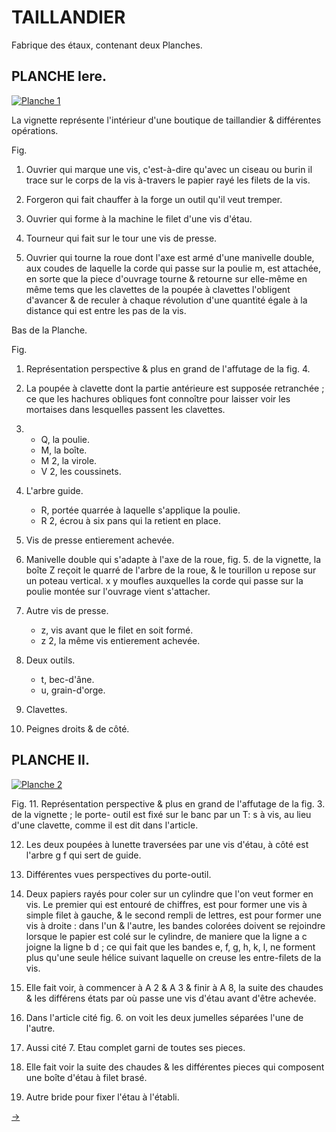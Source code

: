 TAILLANDIER
===========

Fabrique des étaux, contenant deux Planches.


PLANCHE Iere.
-------------

[![Planche 1](Planche_1.jpeg)](Planche_1.jpeg)

La vignette représente l'intérieur d'une boutique de taillandier & différentes opérations. 

Fig.
1. Ouvrier qui marque une vis, c'est-à-dire qu'avec un ciseau ou burin il trace sur le corps de la vis à-travers le papier rayé les filets de la vis.

2. Forgeron qui fait chauffer à la forge un outil qu'il veut tremper.

3. Ouvrier qui forme à la machine le filet d'une vis d'étau.

4. Tourneur qui fait sur le tour une vis de presse.

5. Ouvrier qui tourne la roue dont l'axe est armé d'une manivelle double, aux coudes de laquelle la corde qui passe sur la poulie m, est attachée, en sorte que la piece d'ouvrage tourne & retourne sur elle-même en même tems que les clavettes de la poupée à clavettes l'obligent d'avancer & de reculer à chaque révolution d'une quantité égale à la distance qui est entre les pas de la vis.

Bas de la Planche.

Fig.
1. Représentation perspective & plus en grand de l'affutage de la fig. 4.

2. La poupée à clavette dont la partie antérieure est supposée retranchée ; ce que les hachures obliques font connoître pour laisser voir les mortaises dans lesquelles passent les clavettes.

3. 
	- Q, la poulie.
	- M, la boîte.
	- M 2, la virole.
	- V 2, les coussinets.

4. L'arbre guide.
	- R, portée quarrée à laquelle s'applique la poulie.
	- R 2, écrou à six pans qui la retient en place.

5. Vis de presse entierement achevée.

6. Manivelle double qui s'adapte à l'axe de la roue, fig. 5. de la vignette, la boîte Z reçoit le quarré de l'arbre de la roue, & le tourillon u repose sur un poteau vertical. x y moufles auxquelles la corde qui passe sur la poulie montée sur l'ouvrage vient s'attacher.

7. Autre vis de presse.
	- z, vis avant que le filet en soit formé.
	- z 2, la même vis entierement achevée.

8. Deux outils.
	- t, bec-d'âne.
	- u, grain-d'orge.

9. Clavettes.

10. Peignes droits & de côté.


PLANCHE II.
-----------

[![Planche 2](Planche_2.jpeg)](Planche_2.jpeg)

Fig.
11. Représentation perspective & plus en grand de l'affutage de la fig. 3. de la vignette ; le porte- outil est fixé sur le banc par un T: s à vis, au lieu d'une clavette, comme il est dit dans l'article.

12. Les deux poupées à lunette traversées par une vis d'étau, à côté est l'arbre g f qui sert de guide.

13. Différentes vues perspectives du porte-outil.

14. Deux papiers rayés pour coler sur un cylindre que l'on veut former en vis. Le premier qui est entouré de chiffres, est pour former une vis à simple filet à gauche, & le second rempli de lettres, est pour former une vis à droite : dans l'un & l'autre, les bandes colorées doivent se rejoindre lorsque le papier est colé sur le cylindre, de maniere que la ligne a c joigne la ligne b d ; ce qui fait que les bandes e, f, g, h, k, l, ne forment plus qu'une seule hélice suivant laquelle on creuse les entre-filets de la vis.

15. Elle fait voir, à commencer à A 2 & A 3 & finir à A 8, la suite des chaudes & les différens états par où passe une vis d'étau avant d'être achevée.

16. Dans l'article cité fig. 6. on voit les deux jumelles séparées l'une de l'autre.

17. Aussi cité 7. Etau complet garni de toutes ses pieces.

18. Elle fait voir la suite des chaudes & les différentes pieces qui composent une boîte d'étau à filet brasé.

19. Autre bride pour fixer l'étau à l'établi.

[->](../15-Tailleur_d'Habits_et_Tailleur_de_Corps/Légende.md)
